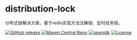 # distribution-lock
分布式锁解决方案，基于redis实现方法注解锁、定时任务锁。

[![GitHub release](https://img.shields.io/github/v/release/weiecho/distribution-lock)](https://github.com/weiecho/distribution-lock/releases)
[![Maven Central Repo](https://img.shields.io/maven-central/v/cn.weiecho/distribution-lock)](https://mvnrepository.com/artifact/cn.weiecho/distribution-lock)
[![openjdk](https://img.shields.io/badge/jdk-v1.8%2B-red)](http://openjdk.java.net)
[![License](https://img.shields.io/github/license/weiecho/sentinel-client)](https://opensource.org/licenses/Apache-2.0)
